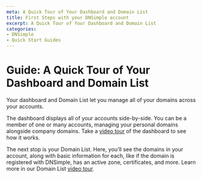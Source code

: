 ```yaml
---
meta: A Quick Tour of Your Dashboard and Domain List
title: First Steps with your DNSimple account
excerpt: A Quick Tour of Your Dashboard and Domain List
categories:
- DNSimple
- Quick Start Guides
---
```


# Guide: A Quick Tour of Your Dashboard and Domain List

Your dashboard and Domain List let you manage all of your domains across your accounts.

The dashboard displays all of your accounts side-by-side. You can be a member of one or many accounts, managing your personal domains alongside company domains. Take a [video tour](https://www.youtube.com/watch?v=TAJ8R12hLrI&ab_channel=DNSimple) of the dashboard to see how it works.

The next stop is your Domain List. Here, you’ll see the domains in your account, along with basic information for each, like if the domain is registered with DNSimple, has an active zone, certificates, and more. Learn more in our Domain List [video tour](https://www.youtube.com/watch?v=TAJ8R12hLrI&feature=youtu.be).
